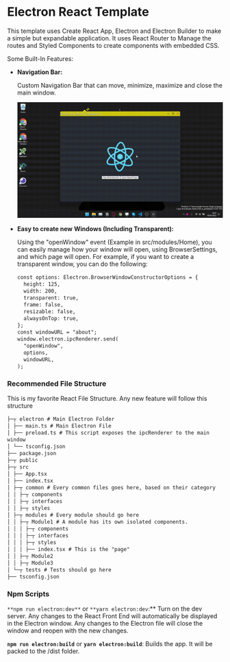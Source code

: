 # Electron React Template

This template uses Create React App, Electron and Electron Builder to make a simple but expandable application. It uses React Router to Manage the routes and Styled Components to create components with embedded CSS.

Some Built-In Features:

- **Navigation Bar:**
    
    Custom Navigation Bar that can move, minimize, maximize and close the main window.
    
    ![navigation.gif](github_assets/navigation.gif)
    
- **Easy to create new** **Windows (Including Transparent):**
    
    Using the "openWindow" event (Example in src/modules/Home), you can easily manage how your window will open, using BrowserSettings, and which page will open. For example, if you want to create a transparent window, you can do the following:
    
    ```tsx
    const options: Electron.BrowserWindowConstructorOptions = {
      height: 125,
      width: 200,
      transparent: true,
      frame: false,
      resizable: false,
      alwaysOnTop: true,
    };
    const windowURL = "about";
    window.electron.ipcRenderer.send(
      "openWindow",
      options,
      windowURL,
    );
    ```
    

### Recommended File Structure

This is my favorite React File Structure. Any new feature will follow this structure

```
├─┬ electron # Main Electron Folder
│ ├── main.ts # Main Electron File
│ ├── preload.ts # This script exposes the ipcRenderer to the main window
│ └── tsconfig.json
├── package.json
├─┬ public
├─┬ src
│ ├── App.tsx
│ ├── index.tsx
│ ├─┬ common # Every common files goes here, based on their category
│ │ ├─┬ components
│ │ ├─┬ interfaces
│ │ ├─┬ styles
│ ├─┬ modules # Every module should go here
│ │ ├─┬ Module1 # A module has its own isolated components.
│ │ │ ├─┬ components
│ │ │ ├─┬ interfaces
│ │ │ ├─┬ styles
│ │ │ ├── index.tsx # This is the "page"
│ │ ├─┬ Module2
│ │ ├─┬ Module3
│ └─┬ tests # Tests should go here
├── tsconfig.json
```

### Npm Scripts

`**npm run electron:dev**` or  `**yarn electron:dev`:** Turn on the dev server. Any changes to the React Front End will automatically be displayed in the Electron window. Any changes to the Electron file will close the window and reopen with the new changes.

**`npm run electron:build`** or **`yarn electron:build`**: Builds the app. It will be packed to the /dist folder.